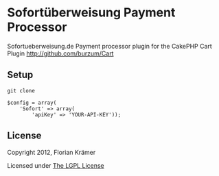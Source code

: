 # Sofortüberweisung Payment Processor

Sofortueberweisung.de Payment processor plugin for the CakePHP Cart Plugin http://github.com/burzum/Cart

## Setup ##

	git clone

	$config = array(
		'Sofort' => array(
		 	'apiKey' => 'YOUR-API-KEY'));

## License ##

Copyright 2012, Florian Krämer

Licensed under [The LGPL License](http://www.opensource.org/licenses/lgpl-license.php)
